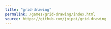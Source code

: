 ```yaml
---
title: "grid-drawing"
permalink: /games/grid-drawing/index.html
source: https://github.com/joipoi/grid-drawing
---
```



